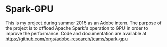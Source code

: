 # Spark-GPU
This is my project during summer 2015 as an Adobe intern. 
The purpose of the project is to offload Apache Spark's operation to GPU in order to improve the performance.
Code and documentation are available at https://github.com/orgs/adobe-research/teams/spark-gpu

